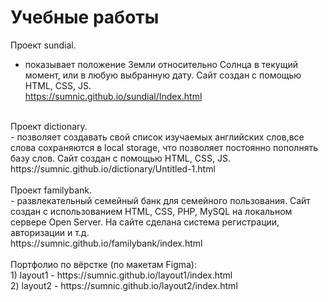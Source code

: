# Учебные работы

Проект sundial.<br> 
- показывает положение Земли относительно Солнца в текущий момент, или в любую выбранную дату. Сайт создан с помощью HTML, CSS, JS.<br> 
https://sumnic.github.io/sundial/Index.html<br> 
<br> 
Проект dictionary.<br> 
- позволяет создавать свой список изучаемых английских слов,все слова сохраняются в local storage, что позволяет постоянно пополнять базу слов. Сайт создан с помощью HTML, CSS, JS.<br> 
https://sumnic.github.io/dictionary/Untitled-1.html<br> 
<br> 
Проект familybank.<br> 
- развлекательный семейный банк для семейного пользования. Сайт создан с использованием HTML, CSS, PHP, MySQL на локальном сервере Open Server. На сайте сделана система регистрации, авторизации и т.д.<br> 
https://sumnic.github.io/familybank/index.html<br> 
<br> 
Портфолио по вёрстке (по макетам Figma):<br> 
1) layout1 - https://sumnic.github.io/layout1/index.html<br> 
2) layout2 - https://sumnic.github.io/layout2/index.html<br> 
